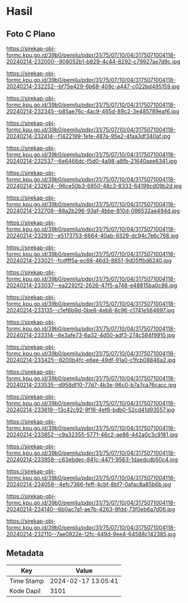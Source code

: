 # Hasil

## Foto C Plano

https://sirekap-obj-formc.kpu.go.id/39b0/pemilu/pdpr/31/75/07/10/04/3175071004118-20240214-232000--908052b1-b829-4c44-8292-c79927ae7d9c.jpg

https://sirekap-obj-formc.kpu.go.id/39b0/pemilu/pdpr/31/75/07/10/04/3175071004118-20240214-232252--bf75e429-6b68-409c-a447-c022bd495159.jpg

https://sirekap-obj-formc.kpu.go.id/39b0/pemilu/pdpr/31/75/07/10/04/3175071004118-20240214-232345--b85ae76c-4ac9-465d-89c2-3e485789eaf6.jpg

https://sirekap-obj-formc.kpu.go.id/39b0/pemilu/pdpr/31/75/07/10/04/3175071004118-20240214-232414--f1422199-1efe-487a-95e2-4faa3df340af.jpg

https://sirekap-obj-formc.kpu.go.id/39b0/pemilu/pdpr/31/75/07/10/04/3175071004118-20240214-232537--6e6466dc-f5d0-4a98-a8fb-21640aee6341.jpg

https://sirekap-obj-formc.kpu.go.id/39b0/pemilu/pdpr/31/75/07/10/04/3175071004118-20240214-232624--96ce50b3-6850-48c3-8333-64199cd09b2d.jpg

https://sirekap-obj-formc.kpu.go.id/39b0/pemilu/pdpr/31/75/07/10/04/3175071004118-20240214-232708--88a2b296-93af-4bbe-810d-096532ae494d.jpg

https://sirekap-obj-formc.kpu.go.id/39b0/pemilu/pdpr/31/75/07/10/04/3175071004118-20240214-232931--e5173753-6664-40ab-9329-dc94c7e6c768.jpg

https://sirekap-obj-formc.kpu.go.id/39b0/pemilu/pdpr/31/75/07/10/04/3175071004118-20240214-233021--fcdfff5a-ec68-46d3-8651-9d05ffbd6240.jpg

https://sirekap-obj-formc.kpu.go.id/39b0/pemilu/pdpr/31/75/07/10/04/3175071004118-20240214-233037--ea2292f2-2626-47f5-a748-e48815ba0c86.jpg

https://sirekap-obj-formc.kpu.go.id/39b0/pemilu/pdpr/31/75/07/10/04/3175071004118-20240214-233135--c1ef6b9d-0be6-4eb8-8c96-c1741e564697.jpg

https://sirekap-obj-formc.kpu.go.id/39b0/pemilu/pdpr/31/75/07/10/04/3175071004118-20240214-233314--6e3afe73-6a32-4d50-adf3-274c584f9910.jpg

https://sirekap-obj-formc.kpu.go.id/39b0/pemilu/pdpr/31/75/07/10/04/3175071004118-20240214-233425--8200b4fc-e6ee-49df-91a0-c1fcb08846a2.jpg

https://sirekap-obj-formc.kpu.go.id/39b0/pemilu/pdpr/31/75/07/10/04/3175071004118-20240214-233535--d958df10-77d7-4b3e-96c0-b7a7ca76cacc.jpg

https://sirekap-obj-formc.kpu.go.id/39b0/pemilu/pdpr/31/75/07/10/04/3175071004118-20240214-233619--13c42c92-9f16-4ef6-bdb0-52cd41d93557.jpg

https://sirekap-obj-formc.kpu.go.id/39b0/pemilu/pdpr/31/75/07/10/04/3175071004118-20240214-233852--c9a32355-5771-46c2-ae86-442a0c3c9181.jpg

https://sirekap-obj-formc.kpu.go.id/39b0/pemilu/pdpr/31/75/07/10/04/3175071004118-20240214-233958--c63ebdec-841c-4471-9563-1daedcdb50c4.jpg

https://sirekap-obj-formc.kpu.go.id/39b0/pemilu/pdpr/31/75/07/10/04/3175071004118-20240214-234058--4efc7366-feff-4cbf-8bf7-0afac8a85b6b.jpg

https://sirekap-obj-formc.kpu.go.id/39b0/pemilu/pdpr/31/75/07/10/04/3175071004118-20240214-234140--6b0ac7a1-ae7b-4263-8fdd-73f0eb6a7d06.jpg

https://sirekap-obj-formc.kpu.go.id/39b0/pemilu/pdpr/31/75/07/10/04/3175071004118-20240214-232110--7ae0922e-12fc-449d-9ee4-64588c142385.jpg


## Metadata

| Key        | Value               |
| ---------- | ------------------- |
| Time Stamp | 2024-02-17 13:05:41 |
| Kode Dapil | 3101                |



